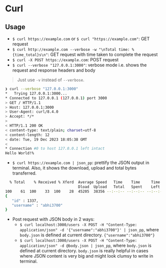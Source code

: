 # Curl

## Usage

- `$ curl https://example.com` or `$ curl "https://example.com"`: GET request
- `$ curl http://example.com --verbose -w "\nTotal time: %{time_total}s\n"`: GET request with time taken to complete the request
- `$ curl -X POST https://example.com`: POST request
- `$ curl --verbose "127.0.0.1:3000"`: verbose mode i.e. shows the request and response headers and body

> Just use `-v` instead of `--verbose`.

```sh
❯ curl --verbose "127.0.0.1:3000"
*   Trying 127.0.0.1:3000...
* Connected to 127.0.0.1 (127.0.0.1) port 3000
> GET / HTTP/1.1
> Host: 127.0.0.1:3000
> User-Agent: curl/8.4.0
> Accept: */*
> 
< HTTP/1.1 200 OK
< content-type: text/plain; charset=utf-8
< content-length: 12
< date: Tue, 19 Dec 2023 18:05:38 GMT
< 
* Connection #0 to host 127.0.0.1 left intact
Hello World!% 
```

- `$ curl https://example.com | json_pp`: prettify the JSON output in terminal. Also, it shows the download, upload and total bytes transferred.

```sh
  % Total    % Received % Xferd  Average Speed   Time    Time     Time  Current
                                 Dload  Upload   Total   Spent    Left  Speed
100    61  100    33  100    28  45205  38356 --:--:-- --:--:-- --:--:-- 61000
{
   "id" : 1337,
   "username" : "abhi3700"
}
```

- Post request with JSON body in 2 ways:
  - `$ curl localhost:3000/users -X POST -H "Content-Type: application/json" -d '{"username":"abhi3700"}' | json_pp`, where `body.json` is defined at current directory. `{"username":"abhi3700"}`
  - `$ curl localhost:3000/users -X POST -H "Content-Type: application/json" -d @body.json | json_pp`, where `body.json` is defined at current directory. `body.json` is really helpful in cases where JSON content is very big and might look clumsy to write in terminal.
